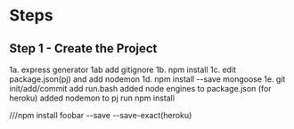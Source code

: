 # Steps

## Step 1 - Create the Project

1a. express generator
1ab add gitignore
1b. npm install
1c. edit package.json(pj) and add nodemon
1d. npm install --save mongoose
1e. git init/add/commit
add run.bash
added node engines to package.json (for heroku)
added nodemon to pj
run npm install

///npm install foobar --save --save-exact(heroku)


